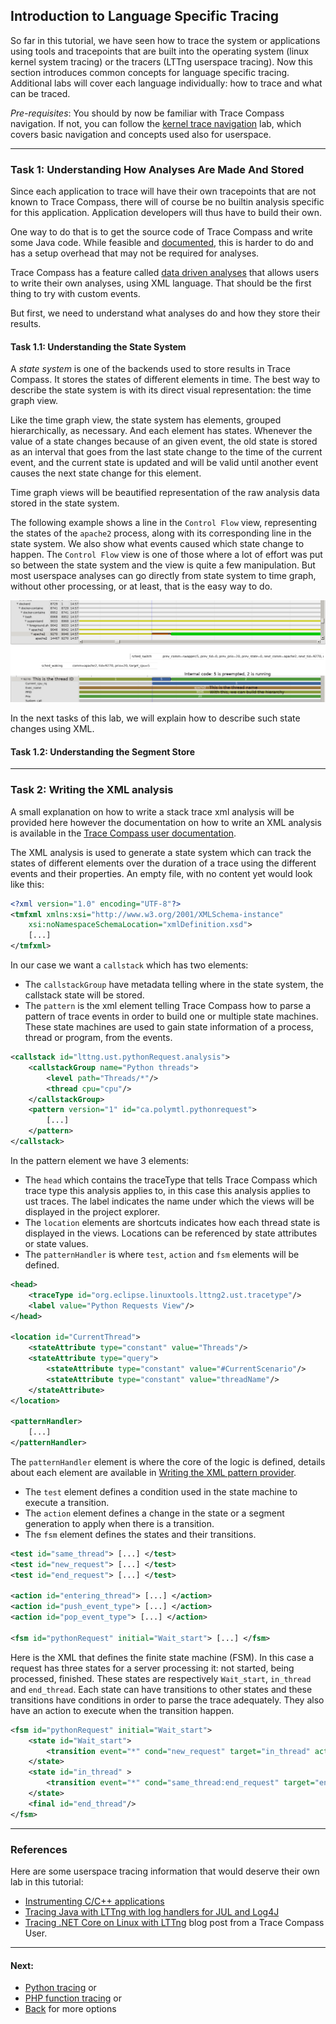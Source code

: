 ## Introduction to Language Specific Tracing

So far in this tutorial, we have seen how to trace the system or applications using tools and tracepoints that are built into the operating system (linux kernel system tracing) or the tracers (LTTng userspace tracing). Now this section introduces common concepts for language specific tracing. Additional labs will cover each language individually: how to trace and what can be traced.

*Pre-requisites*: You should by now be familiar with Trace Compass navigation. If not, you can follow the [kernel trace navigation](../101-trace-navigation-in-tracecompass) lab, which covers basic navigation and concepts used also for userspace.

- - -

### Task 1: Understanding How Analyses Are Made And Stored

Since each application to trace will have their own tracepoints that are not known to Trace Compass, there will of course be no builtin analysis specific for this application. Application developers will thus have to build their own.

One way to do that is to get the source code of Trace Compass and write some Java code. While feasible and [documented](http://archive.eclipse.org/tracecompass/doc/org.eclipse.tracecompass.doc.dev/Analysis-Framework.html#Analysis_Framework), this is harder to do and has a setup overhead that may not be required for analyses.

Trace Compass has a feature called [data driven analyses](http://archive.eclipse.org/tracecompass/doc/stable/org.eclipse.tracecompass.doc.user/Data-driven-analysis.html#Data_driven_analysis) that allows users to write their own analyses, using XML language. That should be the first thing to try with custom events.

But first, we need to understand what analyses do and how they store their results.

#### Task 1.1: Understanding the State System

A *state system* is one of the backends used to store results in Trace Compass. It stores the states of different elements in time. The best way to describe the state system is with its direct visual representation: the time graph view.

Like the time graph view, the state system has elements, grouped hierarchically, as necessary. And each element has states. Whenever the value of a state changes because of an given event, the old state is stored as an interval that goes from the last state change to the time of the current event, and the current state is updated and will be valid until another event causes the next state change for this element.

Time graph views will be beautified representation of the raw analysis data stored in the state system.

The following example shows a line in the `Control Flow` view, representing the states of the `apache2`  process, along with its corresponding line in the state system. We also show what events caused which state change to happen. The `Control Flow` view is one of those where a lot of effort was put so between the state system and the view is quite a few manipulation. But most userspace analyses can go directly from state system to time graph, without other processing, or at least, that is the easy way to do.

![StateSystemTimeGraph](screenshots/stateSystemTimeGraph.png "State System and Time Graph")

In the next tasks of this lab, we will explain how to describe such state changes using XML.

#### Task 1.2: Understanding the Segment Store

- - -

### Task 2: Writing the XML analysis

A small explanation on how to write a stack trace xml analysis will be provided here however the documentation on how to write an XML analysis is available in the [Trace Compass user documentation](http://archive.eclipse.org/tracecompass/doc/stable/org.eclipse.tracecompass.doc.user/Data-driven-analysis.html#Data_driven_analysis).

The XML analysis is used to generate a state system which can track the states of different elements over the duration of a trace using the different events and their properties.
An empty file, with no content yet would look like this:
```XML
<?xml version="1.0" encoding="UTF-8"?>
<tmfxml xmlns:xsi="http://www.w3.org/2001/XMLSchema-instance"
    xsi:noNamespaceSchemaLocation="xmlDefinition.xsd">
    [...]
</tmfxml>
```

In our case we want a `callstack` which has two elements:
* The `callstackGroup` have metadata telling where in the state system, the callstack state will be stored.
* The `pattern` is the xml element telling Trace Compass how to parse a pattern of trace events in order to build one or multiple state machines. These state machines are used to gain state information of a process, thread or program, from the events.

```XML
<callstack id="lttng.ust.pythonRequest.analysis">
    <callstackGroup name="Python threads">
        <level path="Threads/*"/>
        <thread cpu="cpu"/>
    </callstackGroup>
    <pattern version="1" id="ca.polymtl.pythonrequest">
        [...]
    </pattern>
</callstack>
```

In the pattern element we have 3 elements:
* The `head` which contains the traceType that tells Trace Compass which trace type this analysis applies to, in this case this analysis applies to ust traces. The label indicates the name under which the views will be displayed in the project explorer.
* The `location` elements are shortcuts indicates how each thread state is displayed in the views. Locations can be referenced by state attributes or state values.
* The `patternHandler` is where `test`, `action` and `fsm` elements will be defined.
```XML
<head>
    <traceType id="org.eclipse.linuxtools.lttng2.ust.tracetype"/>
    <label value="Python Requests View"/>
</head>

<location id="CurrentThread">
    <stateAttribute type="constant" value="Threads"/>
    <stateAttribute type="query">
        <stateAttribute type="constant" value="#CurrentScenario"/>
        <stateAttribute type="constant" value="threadName"/>
    </stateAttribute>
</location>

<patternHandler>
    [...]
</patternHandler>
```
The `patternHandler` element is where the core of the logic is defined, details about each element are available in [Writing the XML pattern provider](http://archive.eclipse.org/tracecompass/doc/stable/org.eclipse.tracecompass.doc.user/Data-driven-analysis.html#Writing_the_XML_pattern_provider).

* The `test` element defines a condition used in the state machine to execute a transition.
* The `action` element defines a change in the state or a segment generation to apply when there is a transition.
* The `fsm` element defines the states and their transitions.

```XML
<test id="same_thread"> [...] </test>
<test id="new_request"> [...] </test>
<test id="end_request"> [...] </test>

<action id="entering_thread"> [...] </action>
<action id="push_event_type"> [...] </action>
<action id="pop_event_type"> [...] </action>

<fsm id="pythonRequest" initial="Wait_start"> [...] </fsm>
```

Here is the XML that defines the finite state machine (FSM). In this case a request has three states for a server processing it: not started, being processed, finished. These states are respectively `Wait_start`, `in_thread` and `end_thread`. Each state can have transitions to other states and these transitions have conditions in order to parse the trace adequately. They also have an action to execute when the transition happen.
```XML
<fsm id="pythonRequest" initial="Wait_start">
    <state id="Wait_start">
        <transition event="*" cond="new_request" target="in_thread" action="entering_thread:push_event_type"/>
    </state>
    <state id="in_thread" >
        <transition event="*" cond="same_thread:end_request" target="end_thread" action="pop_event_type"/>
    </state>
    <final id="end_thread"/>
</fsm>
```

- - -

### References

Here are some userspace tracing information that would deserve their own lab in this tutorial:

* [Instrumenting C/C++ applications](https://lttng.org/docs/v2.10/#doc-c-application)
* [Tracing Java with LTTng with log handlers for JUL and Log4J](https://lttng.org/docs/v2.10/#doc-java-application)
* [Tracing .NET Core on Linux with LTTng](http://tooslowexception.com/analyzing-runtime-coreclr-events-from-linux-trace-compass/) blog post from a Trace Compass User.

- - -

#### Next:

* [Python tracing](../204-tracing-python)
or
* [PHP function tracing](../205-tracing-php-userspace)
or
* [Back](../) for more options

